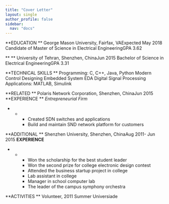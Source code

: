 ```yaml
---
title: "Cover Letter"
layout: single
author_profile: false
sidebar:
  nav: "docs"
---
```

**EDUCATION       ** George Mason University, Fairfax, VAExpected May 2018
Candidate of Master of Science in Electrical EngineeringGPA 3.62

**       ** University of Tehran, Shenzhen, ChinaJun 2015
Bachelor of Science in Electrical EngineeringGPA 3.31

**TECHNICAL SKILLS       ** Programming: C, C++, Java, Python
Modern Control Designing
Embedded System
EDA
Digital Signal Processing
Applications: MATLAB, Simulink

**RELATED       ** Polaris Network Corporation, Shenzhen, ChinaJun 2015
**EXPERIENCE       ** _Entrepreneurial Firm_

-
  -
    - Created SDN switches and applications
    - Build and maintain SND network platform for customers

**ADDITIONAL       ** Shenzhen University, Shenzhen, ChinaAug 2011- Jun 2015
**EXPERIENCE**

-
  -
    - Won the scholarship for the best student leader
    - Won the second prize for college electronic design contest
    - Attended the business startup project in college
    - Lab assistant in college
    - Manager in school computer lab
    - The leader of the campus symphony orchestra

**ACTIVITIES       ** Volunteer, 2011 Summer Universiade
